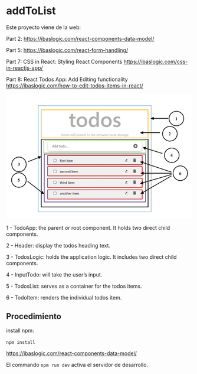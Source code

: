 ﻿# addToList

Este proyecto viene de la web:

Part 2:
https://ibaslogic.com/react-components-data-model/

Part 5:
https://ibaslogic.com/react-form-handling/

Part 7: CSS in React: Styling React Components
https://ibaslogic.com/css-in-reactjs-app/

Part 8: React Todos App: Add Editing functionality
https://ibaslogic.com/how-to-edit-todos-items-in-react/


![Structure](images/Capture.png)



1 - TodoApp: the parent or root component. It holds two direct child components.

2 - Header: display the todos heading text.

3 - TodosLogic: holds the application logic. It includes two direct child components.

4 - InputTodo: will take the user’s input.

5 - TodosList: serves as a container for the todos items.

6 - TodoItem: renders the individual todos item.



## Procedimiento 

install npm:

`npm install`

https://ibaslogic.com/react-components-data-model/

El commando `npm run dev` activa el servidor de desarrollo.
